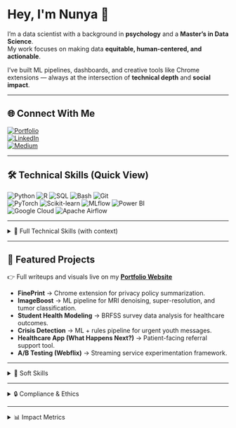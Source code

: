 # Hey, I'm Nunya 👋  

I’m a data scientist with a background in **psychology** and a **Master’s in Data Science**.  
My work focuses on making data **equitable, human-centered, and actionable**.  

I’ve built ML pipelines, dashboards, and creative tools like Chrome extensions — always at the intersection of **technical depth** and **social impact**.  

---

## 🌐 Connect With Me  

[![Portfolio](https://img.shields.io/badge/Portfolio-000000?style=flat&logo=About.me&logoColor=white)](https://your-portfolio-link.com)  
[![LinkedIn](https://img.shields.io/badge/LinkedIn-0A66C2?style=flat&logo=linkedin&logoColor=white)](https://linkedin.com/in/yourname)  
[![Medium](https://img.shields.io/badge/Medium-000000?style=flat&logo=medium&logoColor=white)](https://medium.com/@yourname)  

---

## 🛠️ Technical Skills (Quick View)  

![Python](https://img.shields.io/badge/Python-3776AB?style=flat&logo=python&logoColor=white)
![R](https://img.shields.io/badge/R-276DC3?style=flat&logo=r&logoColor=white)
![SQL](https://img.shields.io/badge/SQL-336791?style=flat&logo=postgresql&logoColor=white)
![Bash](https://img.shields.io/badge/Bash-121011?style=flat&logo=gnu-bash&logoColor=white)
![Git](https://img.shields.io/badge/Git-F05032?style=flat&logo=git&logoColor=white)  
![PyTorch](https://img.shields.io/badge/PyTorch-EE4C2C?style=flat&logo=pytorch&logoColor=white)
![Scikit-learn](https://img.shields.io/badge/Scikit--learn-F7931E?style=flat&logo=scikitlearn&logoColor=white)
![MLflow](https://img.shields.io/badge/MLflow-0194E2?style=flat&logo=mlflow&logoColor=white)
![Power BI](https://img.shields.io/badge/Power_BI-F2C811?style=flat&logo=powerbi&logoColor=black)  
![Google Cloud](https://img.shields.io/badge/Google_Cloud-4285F4?style=flat&logo=googlecloud&logoColor=white)
![Apache Airflow](https://img.shields.io/badge/Airflow-017CEE?style=flat&logo=apacheairflow&logoColor=white)  

---

<details>
  <summary>📂 Full Technical Skills (with context)</summary>

**Machine Learning & Modeling**  
![XGBoost](https://img.shields.io/badge/XGBoost-FF6600?style=for-the-badge&logo=python&logoColor=white)
![Random Forest](https://img.shields.io/badge/Random_Forest-228B22?style=for-the-badge&logo=scikitlearn&logoColor=white)
![Neural Networks](https://img.shields.io/badge/Neural_Networks-6A5ACD?style=for-the-badge&logo=pytorch&logoColor=white)  
Supervised & Unsupervised Learning · Predictive Modeling · Feature Engineering  
*Applied in: Crisis detection (Give Us The Floor), ImageBoost MRI pipeline*  

**Programming & Core Tools**  
![Python](https://img.shields.io/badge/Python-3776AB?style=for-the-badge&logo=python&logoColor=white)
![R](https://img.shields.io/badge/R-276DC3?style=for-the-badge&logo=r&logoColor=white)
![SQL](https://img.shields.io/badge/SQL-336791?style=for-the-badge&logo=postgresql&logoColor=white)
![Bash](https://img.shields.io/badge/Bash-121011?style=for-the-badge&logo=gnu-bash&logoColor=white)
![Git](https://img.shields.io/badge/Git-F05032?style=for-the-badge&logo=git&logoColor=white)  
*Core toolkit across all projects — from Chrome extensions to healthcare analytics*  

**Data Engineering & Infrastructure**  
![GCP](https://img.shields.io/badge/Google_Cloud-4285F4?style=for-the-badge&logo=googlecloud&logoColor=white)
![Apache Airflow](https://img.shields.io/badge/Airflow-017CEE?style=for-the-badge&logo=apacheairflow&logoColor=white)
![MLflow](https://img.shields.io/badge/MLflow-0194E2?style=for-the-badge&logo=mlflow&logoColor=white)  
ETL pipelines · Cloud storage · Experiment tracking  
*Applied in: Personal ML projects (GCP + MLflow), Student pipelines (Airflow)*  

**Data Science & Analytics**  
Exploratory Data Analysis (EDA) · Regression · Time Series Forecasting · A/B Testing · KPI Reporting  
*Applied in: UC Davis (R + SQL + Power BI dashboards), Webflix A/B testing, BRFSS health modeling*  

**Healthcare Data**  
EHR/EMR · Hospital & Census Data · Clinical Assessments (BPRS) · HIPAA Compliance · Longitudinal & Survey Data  
*Applied in: UC Davis Imaging Research Center (10M+ records), Uplift Family Services, 988 Crisis Lifeline*  

</details>

---

## 🚀 Featured Projects  

👉 Full writeups and visuals live on my [**Portfolio Website**](https://your-portfolio-link.com)  

- **FinePrint** → Chrome extension for privacy policy summarization.  
- **ImageBoost** → ML pipeline for MRI denoising, super-resolution, and tumor classification.  
- **Student Health Modeling** → BRFSS survey data analysis for healthcare outcomes.  
- **Crisis Detection** → ML + rules pipeline for urgent youth messages.  
- **Healthcare App (What Happens Next?)** → Patient-facing referral support tool.  
- **A/B Testing (Webflix)** → Streaming service experimentation framework.  

---

<details>
  <summary>🤝 Soft Skills</summary>

- **Collaboration & Teamwork** → partnered with clinicians, data scientists, and non-technical staff to translate analysis into real-world impact.  
- **Communication** → skilled at presenting complex technical findings in clear, actionable ways for diverse audiences.  
- **Problem-Solving** → thrive in messy, high-stakes environments (crisis lines, healthcare operations, data-heavy research).  
- **Adaptability** → quick to learn new tools, pivot workflows under compliance constraints, and deliver under pressure.  
- **Ethical Mindset** → strong commitment to mental health, transparency, and equitable AI.  
</details>

---

<details>
  <summary>🔒 Compliance & Ethics</summary>

- Experienced with **HIPAA-compliant data workflows** (UC Davis, clinical datasets).  
- Focused on **ethical AI development** in youth safety, healthcare, and legal transparency projects.  
- Advocate for **human-centered design** in data science solutions.  
</details>

---

<details>
  <summary>📊 Impact Metrics</summary>

- **10M+** hospital & census records analyzed for mental health research  
- **95%** reduction in manual policy review time through NLP automation  
- **45%** faster analysis pipeline for school safety data  
- **20%** ML model accuracy improvement through optimization  
</details>

<!--
**cztm/cztm** is a ✨ _special_ ✨ repository because its `README.md` (this file) appears on your GitHub profile.

Here are some ideas to get you started:

- 🔭 I’m currently working on ...
- 🌱 I’m currently learning ...
- 👯 I’m looking to collaborate on ...
- 🤔 I’m looking for help with ...
- 💬 Ask me about ...
- 📫 How to reach me: ...
- 😄 Pronouns: ...
- ⚡ Fun fact: ...
-->
